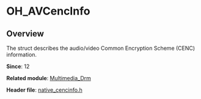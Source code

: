 # OH_AVCencInfo

<!--Kit: AVCodec Kit-->
<!--Subsystem: Multimedia-->
<!--Owner: @zhanghongran-->
<!--Designer: @dpy2650--->
<!--Tester: @cyakee-->
<!--Adviser: @w_Machine_cc-->

## Overview

The struct describes the audio/video Common Encryption Scheme (CENC) information.

**Since**: 12

**Related module**: [Multimedia_Drm](capi-multimedia-drm.md)

**Header file**: [native_cencinfo.h](capi-native-cencinfo-h.md)

